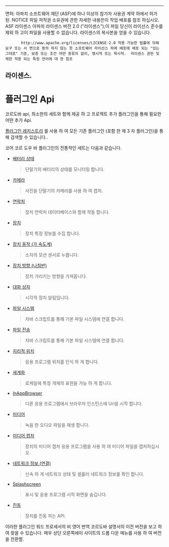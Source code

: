 ---

면허: 아파치 소프트웨어 재단 (ASF)에 하나 이상의 참가자 사용권 계약 하에서 허가 된. NOTICE 파일 저작권 소유권에 관한 자세한 내용은이 작업 배포를 참조 하십시오. ASF 라이센스 아파치 라이센스 버전 2.0 ("라이센스");이 파일 당신이 라이선스 준수를 제외 하 고이 파일을 사용할 수 없습니다. 라이센스의 복사본을 얻을 수 있습니다.

           http://www.apache.org/licenses/LICENSE-2.0 적용 가능한 법률에 의해 요구 또는 서 면으로 동의 하지 않는 한 소프트웨어 라이선스 하에 배포에 배포 되는 "있는 그대로" 기준, 보증 또는 조건 어떤 종류의 없이, 명시적 또는 묵시적.  라이센스 권한 및 제한 적용 되는 특정 언어에 대 한 참조
    

## 라이센스.

# 플러그인 Api

코르도바 api, 최소한의 세트와 함께 제공 하 고 프로젝트 추가 플러그인을 통해 필요한 어떤 추가 Api.

[플러그인 레지스트리][1] 를 사용 하 여 모든 기존 플러그인 (포함 한 제 3 자 플러그인)을 통해 검색할 수 있습니다..

 [1]: http://plugins.cordova.io/

코어 코르 도우 바 플러그인의 전통적인 세트는 다음과 같습니다.

*   [배터리 상태][2]
    
    > 단말기의 배터리의 상태를 모니터링 합니다.

*   [카메라][3]
    
    > 사진을 단말기의 카메라를 사용 하 여 캡처.

*   [연락처][4]
    
    > 장치 연락처 데이터베이스와 함께 작동 합니다.

*   [장치][5]
    
    > 장치 특정 정보를 수집 합니다.

*   [장치 동작 (가 속도계)][6]
    
    > 소자의 모션 센서로 누릅니다.

*   [장치 방향 (나침반)][7]
    
    > 장치 가리키는 방향을 가져옵니다.

*   [대화 상자][8]
    
    > 시각적 장치 알림입니다.

*   [파일 시스템][9]
    
    > 자바 스크립트를 통해 기본 파일 시스템에 연결 합니다.

*   [파일 전송][10]
    
    > 자바 스크립트를 통해 기본 파일 시스템에 연결 합니다.

*   [지리적 위치][11]
    
    > 응용 프로그램 위치를 인식 하 게 합니다.

*   [세계화][12]
    
    > 로케일에 특정 개체의 표현을 가능 하 게 합니다.

*   [InAppBrowser][13]
    
    > 다른 응용 프로그램에서 브라우저 인스턴스에 Url을 시작 합니다.

*   [미디어][14]
    
    > 녹음 한 오디오 파일을 재생 합니다.

*   [미디어 캡처][15]
    
    > 장치의 미디어 캡처 응용 프로그램을 사용 하 여 미디어 파일을 캡처하십시오.

*   [네트워크 정보 (연결)][16]
    
    > 신속 하 게 네트워크 상태 및 셀룰러 네트워크 정보를 확인 합니다.

*   [Splashscreen][17]
    
    > 표시 및 응용 프로그램 시작 화면을 숨깁니다.

*   [진동][18]
    
    > 장치를 진동 하는 API.

 [2]: https://github.com/apache/cordova-plugin-battery-status/blob/master/doc/index.md
 [3]: https://github.com/apache/cordova-plugin-camera/blob/master/doc/index.md
 [4]: https://github.com/apache/cordova-plugin-contacts/blob/master/doc/index.md
 [5]: https://github.com/apache/cordova-plugin-device/blob/master/doc/index.md
 [6]: https://github.com/apache/cordova-plugin-device-motion/blob/master/doc/index.md
 [7]: https://github.com/apache/cordova-plugin-device-orientation/blob/master/doc/index.md
 [8]: https://github.com/apache/cordova-plugin-dialogs/blob/master/doc/index.md
 [9]: https://github.com/apache/cordova-plugin-file/blob/master/doc/index.md
 [10]: https://github.com/apache/cordova-plugin-file-transfer/blob/master/doc/index.md
 [11]: https://github.com/apache/cordova-plugin-geolocation/blob/master/doc/index.md
 [12]: https://github.com/apache/cordova-plugin-globalization/blob/master/doc/index.md
 [13]: https://github.com/apache/cordova-plugin-inappbrowser/blob/master/doc/index.md
 [14]: https://github.com/apache/cordova-plugin-media/blob/master/doc/index.md
 [15]: https://github.com/apache/cordova-plugin-media-capture/blob/master/doc/index.md
 [16]: https://github.com/apache/cordova-plugin-network-information/blob/master/doc/index.md
 [17]: https://github.com/apache/cordova-plugin-splashscreen/blob/master/doc/index.md
 [18]: https://github.com/apache/cordova-plugin-vibration/blob/master/doc/index.md

이러한 플러그인 워드 프로세서의 비 영어 번역 코르도바 설명서의 이전 버전을 보고 하 여 찾을 수 있습니다. 매우 상단 오른쪽에이 사이트의 드롭 다운 메뉴를 사용 하 여 버전을 전환할.